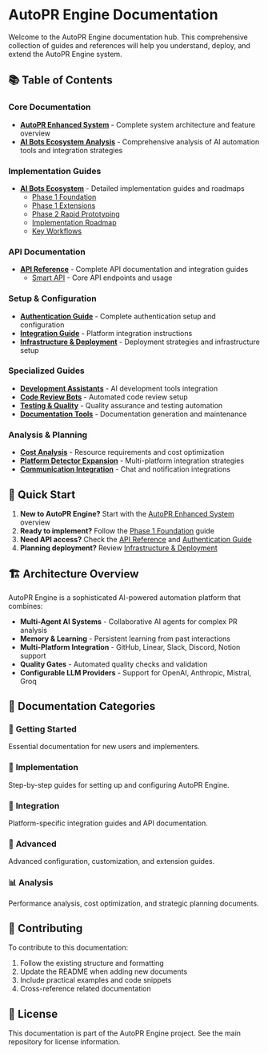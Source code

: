 # AutoPR Engine Documentation

Welcome to the AutoPR Engine documentation hub. This comprehensive collection of guides and
references will help you understand, deploy, and extend the AutoPR Engine system.

## 📚 Table of Contents

### Core Documentation

- **[AutoPR Enhanced System](./AUTOPR_ENHANCED_SYSTEM.md)** - Complete system architecture and
  feature overview
- **[AI Bots Ecosystem Analysis](./AI_BOTS_ECOSYSTEM_ANALYSIS.md)** - Comprehensive analysis of AI
  automation tools and integration strategies

### Implementation Guides

- **[AI Bots Ecosystem](./ai-bots-ecosystem/)** - Detailed implementation guides and roadmaps
  - [Phase 1 Foundation](./ai-bots-ecosystem/phase-1-foundation.md)
  - [Phase 1 Extensions](./ai-bots-ecosystem/phase-1-extensions.md)
  - [Phase 2 Rapid Prototyping](./ai-bots-ecosystem/phase-2-rapid-prototyping.md)
  - [Implementation Roadmap](./ai-bots-ecosystem/implementation-roadmap.md)
  - [Key Workflows](./ai-bots-ecosystem/key-workflows.md)

### API Documentation

- **[API Reference](./api/)** - Complete API documentation and integration guides
  - [Smart API](./api/smart-api.md) - Core API endpoints and usage

### Setup & Configuration

- **[Authentication Guide](./guides/authentication.md)** - Complete authentication setup and
  configuration
- **[Integration Guide](./ai-bots-ecosystem/integration-guide.md)** - Platform integration
  instructions
- **[Infrastructure & Deployment](./ai-bots-ecosystem/infrastructure-deployment.md)** - Deployment
  strategies and infrastructure setup

### Specialized Guides

- **[Development Assistants](./ai-bots-ecosystem/development-assistants.md)** - AI development tools
  integration
- **[Code Review Bots](./ai-bots-ecosystem/code-review-bots.md)** - Automated code review setup
- **[Testing & Quality](./ai-bots-ecosystem/testing-quality.md)** - Quality assurance and testing
  automation
- **[Documentation Tools](./ai-bots-ecosystem/documentation-tools.md)** - Documentation generation
  and maintenance

### Analysis & Planning

- **[Cost Analysis](./ai-bots-ecosystem/cost-analysis.md)** - Resource requirements and cost
  optimization
- **[Platform Detector Expansion](./ai-bots-ecosystem/platform-detector-expansion.md)** -
  Multi-platform integration strategies
- **[Communication Integration](./ai-bots-ecosystem/communication-integration-expansion.md)** - Chat
  and notification integrations

## 🚀 Quick Start

1. **New to AutoPR Engine?** Start with the [AutoPR Enhanced System](./AUTOPR_ENHANCED_SYSTEM.md)
   overview
2. **Ready to implement?** Follow the
   [Phase 1 Foundation](./ai-bots-ecosystem/phase-1-foundation.md) guide
3. **Need API access?** Check the [API Reference](./api/) and
   [Authentication Guide](./guides/authentication.md)
4. **Planning deployment?** Review
   [Infrastructure & Deployment](./ai-bots-ecosystem/infrastructure-deployment.md)

## 🏗️ Architecture Overview

AutoPR Engine is a sophisticated AI-powered automation platform that combines:

- **Multi-Agent AI Systems** - Collaborative AI agents for complex PR analysis
- **Memory & Learning** - Persistent learning from past interactions
- **Multi-Platform Integration** - GitHub, Linear, Slack, Discord, Notion support
- **Quality Gates** - Automated quality checks and validation
- **Configurable LLM Providers** - Support for OpenAI, Anthropic, Mistral, Groq

## 📖 Documentation Categories

### 🎯 **Getting Started**

Essential documentation for new users and implementers.

### 🔧 **Implementation**

Step-by-step guides for setting up and configuring AutoPR Engine.

### 📡 **Integration**

Platform-specific integration guides and API documentation.

### 🚀 **Advanced**

Advanced configuration, customization, and extension guides.

### 📊 **Analysis**

Performance analysis, cost optimization, and strategic planning documents.

## 🤝 Contributing

To contribute to this documentation:

1. Follow the existing structure and formatting
2. Update the README when adding new documents
3. Include practical examples and code snippets
4. Cross-reference related documentation

## 📄 License

This documentation is part of the AutoPR Engine project. See the main repository for license
information.
